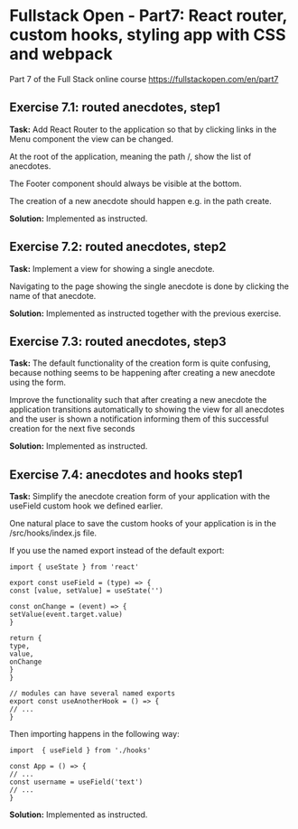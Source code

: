 # Fullstack Open - Part7: React router, custom hooks, styling app with CSS and webpack
Part 7 of the Full Stack online course https://fullstackopen.com/en/part7

## Exercise 7.1: routed anecdotes, step1
**Task:**
Add React Router to the application so that by clicking links in the Menu component the view can be changed.

At the root of the application, meaning the path /, show the list of anecdotes.

The Footer component should always be visible at the bottom.

The creation of a new anecdote should happen e.g. in the path create.

**Solution:**
Implemented as instructed.

## Exercise 7.2: routed anecdotes, step2
**Task:**
Implement a view for showing a single anecdote.

Navigating to the page showing the single anecdote is done by clicking the name of that anecdote.

**Solution:**
Implemented as instructed together with the previous exercise.

## Exercise 7.3: routed anecdotes, step3
**Task:**
The default functionality of the creation form is quite confusing, because nothing seems to be happening after creating a new anecdote using the form.

Improve the functionality such that after creating a new anecdote the application transitions automatically to showing the view for all anecdotes and the user is shown a notification informing them of this successful creation for the next five seconds

**Solution:**
Implemented as instructed.

## Exercise 7.4: anecdotes and hooks step1
**Task:**
Simplify the anecdote creation form of your application with the useField custom hook we defined earlier.

One natural place to save the custom hooks of your application is in the /src/hooks/index.js file.

If you use the named export instead of the default export:
```
import { useState } from 'react'

export const useField = (type) => {
const [value, setValue] = useState('')

const onChange = (event) => {
setValue(event.target.value)
}

return {
type,
value,
onChange
}
}

// modules can have several named exports
export const useAnotherHook = () => {
// ...
}
```
Then importing happens in the following way:
```
import  { useField } from './hooks'

const App = () => {
// ...
const username = useField('text')
// ...
}
```

**Solution:**
Implemented as instructed.